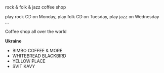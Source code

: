 rock & folk & jazz coffee shop

play rock CD on Monday, play folk CD on Tuesday, play jazz on Wednesday ...

Coffee shop all over the world

**Ukraine**

* BIMBO COFFEE & MORE
* WHITEBREAD BLACKBIRD
* YELLOW PLACE
* SVIT KAVY
